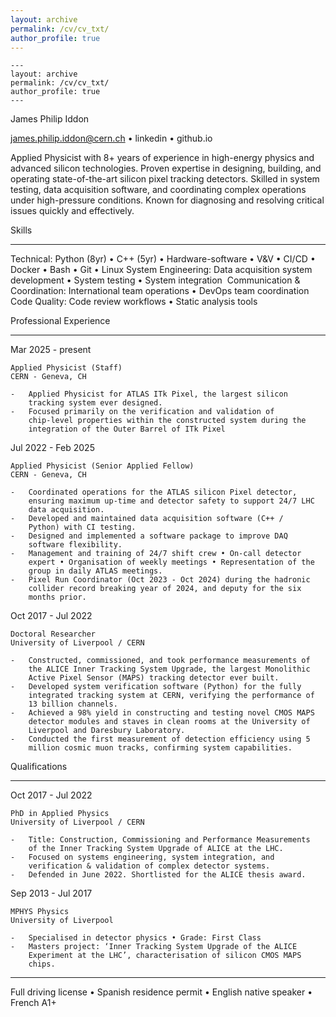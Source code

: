 ```yaml
---
layout: archive
permalink: /cv/cv_txt/
author_profile: true
---
```

```
---
layout: archive
permalink: /cv/cv_txt/
author_profile: true
---
```
James Philip Iddon

james.philip.iddon@cern.ch • linkedin • github.io

  Applied Physicist with 8+ years of experience in high-energy physics
  and advanced silicon technologies. Proven expertise in designing,
  building, and operating state-of-the-art silicon pixel tracking
  detectors. Skilled in system testing, data acquisition software, and
  coordinating complex operations under high-pressure conditions. Known
  for diagnosing and resolving critical issues quickly and effectively.

Skills

------------------------------------------------------------------------

Technical: Python (8yr) • C++ (5yr) • Hardware-software • V&V • CI/CD •
Docker • Bash • Git • Linux
System Engineering: Data acquisition system development • System testing
• System integration  Communication & Coordination: International team
operations • DevOps team coordination
Code Quality: Code review workflows • Static analysis tools

Professional Experience

------------------------------------------------------------------------

Mar 2025 - present

    Applied Physicist (Staff)
    CERN - Geneva, CH

    -   Applied Physicist for ATLAS ITk Pixel, the largest silicon
        tracking system ever designed.
    -   Focused primarily on the verification and validation of
        chip-level properties within the constructed system during the
        integration of the Outer Barrel of ITk Pixel

Jul 2022 - Feb 2025

    Applied Physicist (Senior Applied Fellow)
    CERN - Geneva, CH

    -   Coordinated operations for the ATLAS silicon Pixel detector,
        ensuring maximum up-time and detector safety to support 24/7 LHC
        data acquisition.
    -   Developed and maintained data acquisition software (C++ /
        Python) with CI testing.
    -   Designed and implemented a software package to improve DAQ
        software flexibility.
    -   Management and training of 24/7 shift crew • On-call detector
        expert • Organisation of weekly meetings • Representation of the
        group in daily ATLAS meetings.
    -   Pixel Run Coordinator (Oct 2023 - Oct 2024) during the hadronic
        collider record breaking year of 2024, and deputy for the six
        months prior.

Oct 2017 - Jul 2022

    Doctoral Researcher
    University of Liverpool / CERN

    -   Constructed, commissioned, and took performance measurements of
        the ALICE Inner Tracking System Upgrade, the largest Monolithic
        Active Pixel Sensor (MAPS) tracking detector ever built.
    -   Developed system verification software (Python) for the fully
        integrated tracking system at CERN, verifying the performance of
        13 billion channels.
    -   Achieved a 98% yield in constructing and testing novel CMOS MAPS
        detector modules and staves in clean rooms at the University of
        Liverpool and Daresbury Laboratory.
    -   Conducted the first measurement of detection efficiency using 5
        million cosmic muon tracks, confirming system capabilities.

Qualifications

------------------------------------------------------------------------

Oct 2017 - Jul 2022

    PhD in Applied Physics
    University of Liverpool / CERN

    -   Title: Construction, Commissioning and Performance Measurements
        of the Inner Tracking System Upgrade of ALICE at the LHC.
    -   Focused on systems engineering, system integration, and
        verification & validation of complex detector systems.
    -   Defended in June 2022. Shortlisted for the ALICE thesis award.

Sep 2013 - Jul 2017

    MPHYS Physics
    University of Liverpool

    -   Specialised in detector physics • Grade: First Class
    -   Masters project: ‘Inner Tracking System Upgrade of the ALICE
        Experiment at the LHC’, characterisation of silicon CMOS MAPS
        chips.

------------------------------------------------------------------------

Full driving license • Spanish residence permit • English native speaker
• French A1+
```
```
